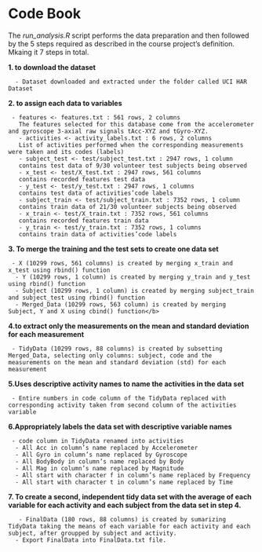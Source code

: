 <h1>Code Book</h1>
The <i>run_analysis.R</i> script performs the data preparation and then followed by the 5 steps required as described in the course project’s definition. Mkaing it 7 steps in total.

<b>1. to download the dataset</b> 
      
      - Dataset downloaded and extracted under the folder called UCI HAR Dataset

<b>2. to assign each data to variables</b>
     
     - features <- features.txt : 561 rows, 2 columns
       The features selected for this database come from the accelerometer and gyroscope 3-axial raw signals tAcc-XYZ and tGyro-XYZ.
       - activities <- activity_labels.txt : 6 rows, 2 columns
       List of activities performed when the corresponding measurements were taken and its codes (labels)
       - subject_test <- test/subject_test.txt : 2947 rows, 1 column
       contains test data of 9/30 volunteer test subjects being observed
       - x_test <- test/X_test.txt : 2947 rows, 561 columns
       contains recorded features test data
       - y_test <- test/y_test.txt : 2947 rows, 1 columns
       contains test data of activities’code labels
       - subject_train <- test/subject_train.txt : 7352 rows, 1 column
       contains train data of 21/30 volunteer subjects being observed
       - x_train <- test/X_train.txt : 7352 rows, 561 columns
       contains recorded features train data
       - y_train <- test/y_train.txt : 7352 rows, 1 columns
       contains train data of activities’code labels

<b>3. To merge the training and the test sets to create one data set</b>
     
     - X (10299 rows, 561 columns) is created by merging x_train and x_test using rbind() function
      - Y (10299 rows, 1 column) is created by merging y_train and y_test using rbind() function
      - Subject (10299 rows, 1 column) is created by merging subject_train and subject_test using rbind() function
      - Merged_Data (10299 rows, 563 column) is created by merging Subject, Y and X using cbind() function</b>

<b>4.to extract only the measurements on the mean and standard deviation for each measurement</b>
     
     - TidyData (10299 rows, 88 columns) is created by subsetting Merged_Data, selecting only columns: subject, code and the measurements on the mean and standard deviation (std) for each measurement

<b>5.Uses descriptive activity names to name the activities in the data set</b>
     
     - Entire numbers in code column of the TidyData replaced with corresponding activity taken from second column of the activities variable

<b>6.Appropriately labels the data set with descriptive variable names</b>
     
     - code column in TidyData renamed into activities
      - All Acc in column’s name replaced by Accelerometer
      - All Gyro in column’s name replaced by Gyroscope
      - All BodyBody in column’s name replaced by Body
      - All Mag in column’s name replaced by Magnitude
      - All start with character f in column’s name replaced by Frequency
      - All start with character t in column’s name replaced by Time

<b>7. To create a second, independent tidy data set with the average of each variable for each activity and each subject from the data set in step 4.</b>
     
       - FinalData (180 rows, 88 columns) is created by sumarizing TidyData taking the means of each variable for each activity and each subject, after groupped by subject and activity.
      - Export FinalData into FinalData.txt file.
